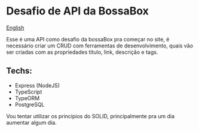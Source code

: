 # Desafio de API da BossaBox

[English](https://github.com/Matan18/bossaBoxAPIChallenge/blob/master/README.md)

Esse é uma API como desafio da bossaBox pra começar no site, é necessário criar um CRUD com ferramentas de desenvolvimento, quais vão ser criadas com as propriedades titulo, link, descrição e tags.

## Techs:

* Express (NodeJS)
* TypeScript
* TypeORM
* PostgreSQL

Vou tentar utilizar os princípios do SOLID, principalmente pra um dia aumentar algum dia.

